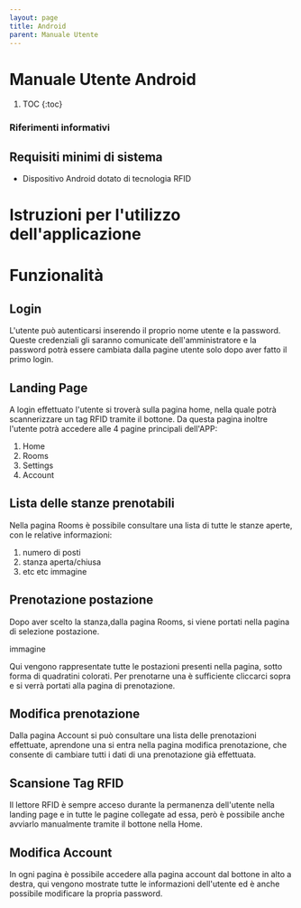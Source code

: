 ```yaml
---
layout: page
title: Android
parent: Manuale Utente
---
```


# Manuale Utente Android

1. TOC
{:toc}

### Riferimenti informativi

## Requisiti minimi di sistema
- Dispositivo Android dotato di tecnologia RFID

# Istruzioni per l'utilizzo dell'applicazione

# Funzionalità
## Login
L'utente può autenticarsi inserendo il proprio nome utente e la password. Queste credenziali gli saranno comunicate dell'amministratore e la password potrà essere cambiata dalla pagine utente solo dopo aver fatto il primo login.

## Landing Page
A login effettuato l'utente si troverà sulla pagina home, nella quale potrà scannerizzare un tag RFID tramite il bottone. Da questa pagina inoltre l'utente potrà accedere alle 4 pagine principali dell'APP:
1. Home
2. Rooms
3. Settings
4. Account

## Lista delle stanze prenotabili
Nella pagina Rooms è possibile consultare una lista di tutte le stanze aperte, con le relative informazioni:
1. numero di posti
2. stanza aperta/chiusa
3. etc etc
immagine

## Prenotazione postazione
Dopo aver scelto la stanza,dalla pagina Rooms, si viene portati nella pagina di selezione postazione.

immagine

Qui vengono rappresentate tutte le postazioni presenti nella pagina, sotto forma di quadratini colorati. Per prenotarne una è sufficiente cliccarci sopra e si verrà portati alla pagina di prenotazione.

## Modifica prenotazione
Dalla pagina Account si può consultare una lista delle prenotazioni effettuate, aprendone una si entra nella pagina modifica prenotazione, che consente di cambiare tutti i dati di una prenotazione già effettuata.

## Scansione Tag RFID
Il lettore RFID è sempre acceso durante la permanenza dell'utente nella landing page e in tutte le pagine collegate ad essa, però è possibile anche avviarlo manualmente tramite il bottone nella Home.

## Modifica Account
In ogni pagina è possibile accedere alla pagina account dal bottone in alto a destra, qui vengono mostrate tutte le informazioni dell'utente ed è anche possibile modificare la propria password.




